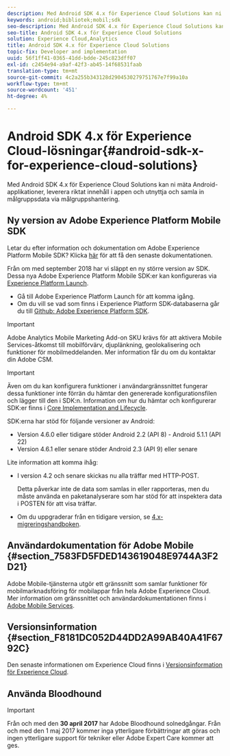 ```yaml
---
description: Med Android SDK 4.x för Experience Cloud Solutions kan ni mäta Android-applikationer, leverera riktat innehåll i appen och utnyttja och samla in målgruppsdata via målgruppshantering.
keywords: android;bibliotek;mobil;sdk
seo-description: Med Android SDK 4.x för Experience Cloud Solutions kan ni mäta Android-applikationer, leverera riktat innehåll i appen och utnyttja och samla in målgruppsdata via målgruppshantering.
seo-title: Android SDK 4.x för Experience Cloud Solutions
solution: Experience Cloud,Analytics
title: Android SDK 4.x för Experience Cloud Solutions
topic-fix: Developer and implementation
uuid: 56f1ff41-0365-41dd-bdde-245c823dff07
exl-id: c2454e94-a9af-42f3-ab45-14f68531faab
translation-type: tm+mt
source-git-commit: 4c2a255b343128d2904530279751767e7f99a10a
workflow-type: tm+mt
source-wordcount: '451'
ht-degree: 4%

---
```


# Android SDK 4.x för Experience Cloud-lösningar{#android-sdk-x-for-experience-cloud-solutions}

Med Android SDK 4.x för Experience Cloud Solutions kan ni mäta Android-applikationer, leverera riktat innehåll i appen och utnyttja och samla in målgruppsdata via målgruppshantering.

## Ny version av Adobe Experience Platform Mobile SDK

Letar du efter information och dokumentation om Adobe Experience Platform Mobile SDK? Klicka [här](https://aep-sdks.gitbook.io/docs/) för att få den senaste dokumentationen.

Från om med september 2018 har vi släppt en ny större version av SDK. Dessa nya Adobe Experience Platform Mobile SDK:er kan konfigureras via [Experience Platform Launch](https://www.adobe.com/experience-platform/launch.html).

* Gå till Adobe Experience Platform Launch för att komma igång.
* Om du vill se vad som finns i Experience Platform SDK-databaserna går du till [Github: Adobe Experience Platform SDK](https://github.com/Adobe-Marketing-Cloud/acp-sdks).

>[!IMPORTANT]
>
>Adobe Analytics Mobile Marketing Add-on SKU krävs för att aktivera Mobile Services-åtkomst till mobilförvärv, djuplänkning, geolokalisering och funktioner för mobilmeddelanden. Mer information får du om du kontaktar din Adobe CSM.

>[!IMPORTANT]
>
>Även om du kan konfigurera funktioner i användargränssnittet fungerar dessa funktioner inte förrän du hämtar den genererade konfigurationsfilen och lägger till den i SDK:n. Information om hur du hämtar och konfigurerar SDK:er finns i [Core Implementation and Lifecycle](/help/android/getting-started/dev-qs.md).

SDK:erna har stöd för följande versioner av Android:

* Version 4.6.0 eller tidigare stöder Android 2.2 (API 8) - Android 5.1.1 (API 22)
* Version 4.6.1 eller senare stöder Android 2.3 (API 9) eller senare

Lite information att komma ihåg:

* I version 4.2 och senare skickas nu alla träffar med HTTP-POST.

   Detta påverkar inte de data som samlas in eller rapporteras, men du måste använda en paketanalyserare som har stöd för att inspektera data i POSTEN för att visa träffar.

* Om du uppgraderar från en tidigare version, se [4.x-migreringshandboken](/help/android/getting-started/migration-v3.md).

## Användardokumentation för Adobe Mobile {#section_7583FD5FDED143619048E9744A3F2D21}

Adobe Mobile-tjänsterna utgör ett gränssnitt som samlar funktioner för mobilmarknadsföring för mobilappar från hela Adobe Experience Cloud. Mer information om gränssnittet och användardokumentationen finns i [Adobe Mobile Services](https://docs.adobe.com/content/help/en/mobile-services/using/home.html).

## Versionsinformation {#section_F8181DC052D44DD2A99AB40A41F6792C}

Den senaste informationen om Experience Cloud finns i [Versionsinformation för Experience Cloud](https://docs.adobe.com/content/help/sv-SE/release-notes/experience-cloud/current.html).

## Använda Bloodhound

>[!IMPORTANT]
>
>Från och med den **30 april 2017** har Adobe Bloodhound solnedgångar. Från och med den 1 maj 2017 kommer inga ytterligare förbättringar att göras och ingen ytterligare support för tekniker eller Adobe Expert Care kommer att ges.
